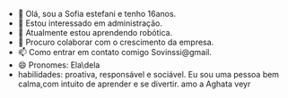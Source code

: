 - 👋 Olá, sou a Sofia estefani e tenho 16anos.
- 👀 Estou interessado em administração.
- 🌱 Atualmente estou aprendendo robótica.
- 💞️ Procuro colaborar com o crescimento da empresa.
- 📫 Como entrar em contato comigo Sovinssi@gmail.
- 😄 Pronomes: Ela\dela
- habilidades: proativa, responsável e sociável.
Eu sou uma pessoa bem calma,com intuito de aprender e se divertir.
amo a Aghata veyr

